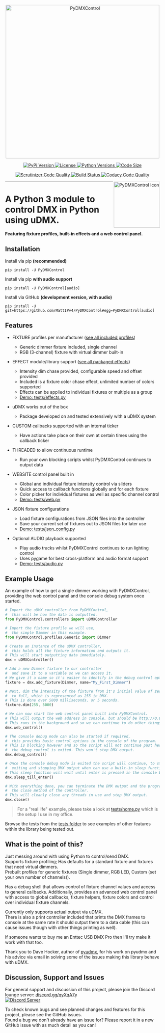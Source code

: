 <p align="center">
    <img src="https://raw.githubusercontent.com/MattIPv4/PyDMXControl/master/brand/PyDMXControl-500x60.png" alt="PyDMXControl" width="500"/>
</p>

<p align="center">
    <a href="https://pypi.org/project/PyDMXControl/">
        <img src="https://img.shields.io/pypi/v/PyDMXControl.svg?style=flat-square&colorB=4a89dc" alt="PyPi Version">
    </a>
    <a href="https://github.com/MattIPv4/PyDMXControl/tree/master/LICENSE">
        <img src="https://img.shields.io/pypi/l/PyDMXControl.svg?style=flat-square&colorB=4a89dc" alt="License">
    </a>
    <a href="https://pypi.org/project/PyDMXControl/">
        <img src="https://img.shields.io/pypi/pyversions/PyDMXControl.svg?style=flat-square&colorB=4a89dc" alt="Python Versions">
    </a>
    <a href="https://github.com/MattIPv4/PyDMXControl/tree/master/PyDMXControl">
        <img src="https://img.shields.io/github/languages/code-size/MattIPv4/PyDMXControl.svg?style=flat-square&colorB=4a89dc" alt="Code Size">
    </a>
</p>

<p align="center">
    <a href="https://scrutinizer-ci.com/g/MattIPv4/PyDMXControl/">
        <img src="https://img.shields.io/scrutinizer/g/MattIPv4/PyDMXControl.svg?style=flat-square&label=scrutinizer quality" alt="Scrutinizer Code Quality">
    </a>
    <a href="https://scrutinizer-ci.com/g/MattIPv4/PyDMXControl/">
        <img src="https://img.shields.io/scrutinizer/build/g/MattIPv4/PyDMXControl.svg?style=flat-square" alt="Build Status">
    </a>
    <a href="https://www.codacy.com/app/MattIPv4/PyDMXControl">
        <img src="https://img.shields.io/codacy/grade/18b92886857641e685584aaab9b492e2.svg?style=flat-square&label=codacy quality" alt="Codacy Code Quality">
    </a>
</p>

<img src="https://raw.githubusercontent.com/MattIPv4/PyDMXControl/master/brand/PyDMXControl_icon-500x500.png" alt="PyDMXControl Icon" align="right" width="150"/>

----

# A Python 3 module to control DMX in Python using uDMX.

**Featuring fixture profiles, built-in effects and a web control panel.**

## Installation

Install via pip **(recommended)**

    pip install -U PyDMXControl
    
Install via pip **with audio support**

    pip install -U PyDMXControl[audio]
    
Install via GitHub **(development version, with audio)**

    pip install -U git+https://github.com/MattIPv4/PyDMXControl#egg=PyDMXControl[audio]

## Features

  * FIXTURE profiles per manufacturer ([see all included profiles](https://github.com/MattIPv4/PyDMXControl/tree/master/PyDMXControl/profiles))
    * Generic dimmer fixture included, single channel
    * RGB (3-channel) fixture with virtual dimmer built-in


  * EFFECT module/library support ([see all packaged effects](https://github.com/MattIPv4/PyDMXControl/tree/master/PyDMXControl/effects))
    * Intensity dim chase provided, configurable speed and offset provided
    * Included is a fixture color chase effect, unlimited number of colors supported
    * Effects can be applied to individual fixtures or multiple as a group
    * [Demo: tests/effects.py](https://github.com/MattIPv4/PyDMXControl/blob/master/tests/effects.py)
  
  
  * uDMX works out of the box
    * Package developed on and tested extensively with a uDMX system
  
  
  * CUSTOM callbacks supported with an internal ticker
    * Have actions take place on their own at certain times using the callback ticker
  
  
  * THREADED to allow continuous runtime
    * Run your own blocking scripts whilst PyDMXControl continues to output data
  
  
  * WEBSITE control panel built in
    * Global and individual fixture intensity control via sliders
    * Quick access to callback functions globally and for each fixture
    * Color picker for individual fixtures as well as specific channel control
    * [Demo: tests/web.py](https://github.com/MattIPv4/PyDMXControl/blob/master/tests/web.py)
  
 
  * JSON fixture configurations
    * Load fixture configurations from JSON files into the controller
    * Save your current set of fixtures out to JSON files for later use
    * [Demo: tests/json_config.py](https://github.com/MattIPv4/PyDMXControl/blob/master/tests/json_config.py)
  

  * Optional AUDIO playback supported
    * Play audio tracks whilst PyDMXControl continues to run lighting control
    * Uses pygame for best cross-platform and audio format support
    * [Demo: tests/audio.py](https://github.com/MattIPv4/PyDMXControl/blob/master/tests/audio.py)

## Example Usage

An example of how to get a single dimmer working with PyDMXControl, 
providing the web control panel and the console debug system once started.

```python
# Import the uDMX controller from PyDMXControl,
#  this will be how the data is outputted.
from PyDMXControl.controllers import uDMXController

# Import the fixture profile we will use,
#  the simple Dimmer in this example.
from PyDMXControl.profiles.Generic import Dimmer

# Create an instance of the uDMX controller, 
#  this holds all the fixture information and outputs it.
# This will start outputting data immediately.
dmx = uDMXController()

# Add a new Dimmer fixture to our controller
#  and save it to a variable so we can access it.
# We give it a name so it's easier to identify in the debug control options.
fixture = dmx.add_fixture(Dimmer, name="My_First_Dimmer")

# Next, dim the intensity of the fixture from it's initial value of zero
#  to full, which is represented as 255 in DMX.
# This is done over 5000 milliseconds, or 5 seconds.
fixture.dim(255, 5000)

# We can now start the web control panel built into PyDMXControl.
# This will output the web address in console, but should be http://0.0.0.0:8080
# This runs in the background and so we can continue to do other things still.
dmx.web_control()

# The console debug mode can also be started if required,
#  this provides basic control options in the console of the program.
# This is blocking however and so the script will not continue past here until
#  the debug control is exited. This won't stop DMX output.
dmx.debug_control()

# Once the console debug mode is exited the script will continue, to stop it
#  exiting and stopping DMX output when can use a built-in sleep function.
# This sleep function will wait until enter is pressed in the console before continuing.
dmx.sleep_till_enter()

# With everything done, you can terminate the DMX output and the program by calling
#  the close method of the controller.
# This will cleanly close any threads in use and stop DMX output.
dmx.close()

```

> For a "real life" example, please take a look at [tests/home.py](https://github.com/MattIPv4/PyDMXControl/tree/master/tests/home.py) which is the setup I use in my office.

Browse the tests from the [tests folder](https://github.com/MattIPv4/PyDMXControl/tree/master/tests/) to see examples of other features within the library being tested out.

## What is the point of this?

Just messing around with using Python to control/send DMX.\
Supports fixture profiling; Has defaults for a standard fixture and fixtures that need virtual dimmers.\
Prebuilt profiles for generic fixtures (Single dimmer, RGB LED, Custom (set your own number of channels)).

Has a debug shell that allows control of fixture channel values and access to general callbacks. Additionally, provides 
an advanced web control panel with access to global callbacks, fixture helpers, fixture colors and control over 
individual fixture channels.

Currently only supports actual output via uDMX.\
There is also a print controller included that prints the DMX frames to console at the same rate it should output them
 to a data cable (this can cause issues though with other things printing as well).

If someone wants to buy me an Enttec USB DMX Pro then I'll try make it work with that too.

Thank you to Dave Hocker, author of [pyudmx](https://github.com/dhocker/udmx-pyusb/), for his work on pyudmx and his
 advice via email in solving some of the issues making this library behave with uDMX.

## Discussion, Support and Issues

For general support and discussion of this project, please join the Discord lounge server:
 [discord.gg/qyXqA7y](https://discord.gg/qyXqA7y) \
[![Discord Server](https://discordapp.com/api/guilds/204663881799303168/widget.png?style=banner2)](https://discord.gg/qyXqA7y)

To check known bugs and see planned changes and features for this project, please see the GitHub issues.\
Found a bug we don't already have an issue for? Please report it in a new GitHub issue with as much detail as you can!
